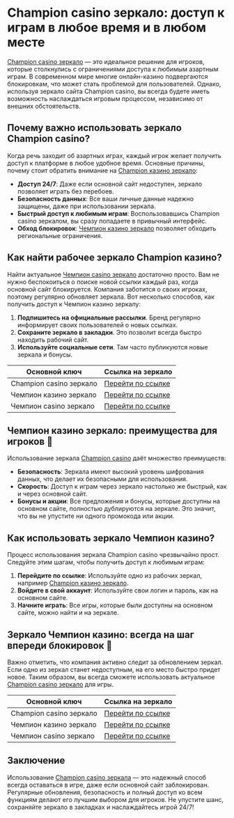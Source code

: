 # Champion casino зеркало: доступ к играм в любое время и в любом месте

[Champion casino зеркало](https://champcasino.ink/pobeda/doa-hats?p80412p305331p112c) — это идеальное решение для игроков, которые столкнулись с ограничениями доступа к любимым азартным играм. В современном мире многие онлайн-казино подвергаются блокировкам, что может стать проблемой для пользователей. Однако, используя зеркало сайта Champion casino, вы всегда будете иметь возможность наслаждаться игровым процессом, независимо от внешних обстоятельств.

## Почему важно использовать зеркало Champion casino?

Когда речь заходит об азартных играх, каждый игрок желает получить доступ к платформе в любое удобное время. Основные причины, почему стоит обратить внимание на [Champion казино зеркало](https://champcasino.ink/pobeda/doa-hats?p80412p305331p112c):

- **Доступ 24/7**: Даже если основной сайт недоступен, зеркало позволяет играть без перебоев.
- **Безопасность данных**: Все ваши личные данные надежно защищены, даже при использовании зеркала.
- **Быстрый доступ к любимым играм**: Воспользовавшись Champion casino зеркалом, вы сразу попадаете в привычный интерфейс.
- **Обход блокировок**: [Чемпион казино зеркало](https://champcasino.ink/pobeda/doa-hats?p80412p305331p112c) позволяет обходить региональные ограничения.

## Как найти рабочее зеркало Champion казино?

Найти актуальное [Чемпион casino зеркало](https://champcasino.ink/pobeda/doa-hats?p80412p305331p112c) достаточно просто. Вам не нужно беспокоиться о поиске новой ссылки каждый раз, когда основной сайт блокируется. Компания заботится о своих игроках, поэтому регулярно обновляет зеркала. Вот несколько способов, как получить доступ к Чемпион казино зеркалу:

1. **Подпишитесь на официальные рассылки**. Бренд регулярно информирует своих пользователей о новых ссылках.
2. **Сохраните зеркало в закладки**. Это позволит всегда быстро находить рабочий сайт.
3. **Используйте социальные сети**. Там часто публикуются новые зеркала и бонусы.

| Основной ключ       | Ссылка на зеркало                                      |
|---------------------|--------------------------------------------------------|
| Champion casino зеркало | [Перейти по ссылке](https://champcasino.ink/pobeda/doa-hats?p80412p305331p112c)  |
| Чемпион казино зеркало  | [Перейти по ссылке](https://champcasino.ink/pobeda/doa-hats?p80412p305331p112c)  |
| Чемпион casino зеркало  | [Перейти по ссылке](https://champcasino.ink/pobeda/doa-hats?p80412p305331p112c)  |

## Чемпион казино зеркало: преимущества для игроков 🎰

Использование зеркала [Champion casino](https://champcasino.ink/pobeda/doa-hats?p80412p305331p112c) даёт множество преимуществ:

- **Безопасность**: Зеркала имеют высокий уровень шифрования данных, что делает их безопасными для использования.
- **Скорость**: Доступ к играм через зеркало настолько же быстрый, как и через основной сайт.
- **Бонусы и акции**: Все предложения и бонусы, которые доступны на основном сайте, полностью дублируются на зеркале. Это значит, что вы не упустите ни одного промокода или акции.

## Как использовать зеркало Чемпион казино?

Процесс использования зеркала Champion casino чрезвычайно прост. Следуйте этим шагам, чтобы получить доступ к любимым играм:

1. **Перейдите по ссылке**: Используйте одно из рабочих зеркал, например [Champion казино зеркало](https://champcasino.ink/pobeda/doa-hats?p80412p305331p112c).
2. **Войдите в свой аккаунт**: Используйте свои логин и пароль, как на основном сайте.
3. **Начните играть**: Все игры, которые были доступны на основном сайте, можно найти и на зеркале.

## Зеркало Чемпион казино: всегда на шаг впереди блокировок 🚀

Важно отметить, что компания активно следит за обновлением зеркал. Если одно из зеркал станет недоступным, на его место быстро придет новое. Таким образом, вы всегда сможете использовать актуальное [Champion casino зеркало](https://champcasino.ink/pobeda/doa-hats?p80412p305331p112c) для игры.

| Основной ключ       | Ссылка на зеркало                                      |
|---------------------|--------------------------------------------------------|
| Champion casino зеркало | [Перейти по ссылке](https://champcasino.ink/pobeda/doa-hats?p80412p305331p112c)  |
| Чемпион казино зеркало  | [Перейти по ссылке](https://champcasino.ink/pobeda/doa-hats?p80412p305331p112c)  |
| Чемпион casino зеркало  | [Перейти по ссылке](https://champcasino.ink/pobeda/doa-hats?p80412p305331p112c)  |

## Заключение

Использование [Champion casino зеркала](https://champcasino.ink/pobeda/doa-hats?p80412p305331p112c) — это надежный способ всегда оставаться в игре, даже если основной сайт заблокирован. Регулярные обновления, безопасность и полный доступ ко всем функциям делают его лучшим выбором для игроков. Не упустите шанс, сохраняйте зеркало в закладках и наслаждайтесь игрой 24/7!
